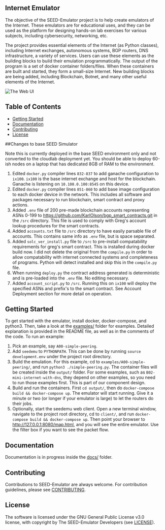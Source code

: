 Internet Emulator
---

The objective of the SEED-Emulator project is to help create emulators of 
the Internet. These emulators are for educational uses, and they can be
used as the platform for designing hands-on lab exercises for various subjects,
including cybersecurity, networking, etc.

The project provides essential elements of the Internet (as Python classes), including 
Internet exchanges, autonomous systems, BGP routers, DNS infrastructure, 
a variety of services. Users can use these elements as the building blocks
to build their emulation programmatically. The output of the program 
is a set of docker container folders/files. When these containers are built and 
started, they form a small-size Internet. New building blocks are being added,
including Blockchain, Botnet, and many other useful elements of the Internet. 

![The Web UI](docs/assets/web-ui.png)

## Table of Contents

-  [Getting Started](#getting-started)
-  [Documentation](#documentation)
-  [Contributing](#contributing)
-  [License](#license)

##Changes to base SEED Simulator

Note this is currently deployed in the base SEED environment only and not converted to the cloudlab deployment yet. You should be able to deploy 60-ish nodes on a laptop that has dedicated 8GB of RAM to the environment. 

1. Edited `docker.py` compiler lines `832-837` to add ganache configuration to `ix100`. `ix100` is the base internet exchange and host for the blockchain. Ganache is listening on `10.100.0.100:8545` on this device.
2. Edited `docker.py` compiler lines `851-860` to add base image configuration to each docker device in the network. This includes all software and packages necessary to run blockchain, smart contract and proxy actions.
3. Added `.env` file of 200 pre-made blockchain accounts representing ASNs 0-199 to https://github.com/KarlOlson/bgp_smart_contracts.git in the `/src` directory. This file is used to comply with Greg's account lookup procedures for the smart contracts.
4. Added `accounts.txt` file to `/src` directory to have easily parsable file of accounts. This contains same info as `.env` file, but is space separated.
5. Added `solc_ver_install.py` file to `/src` to pre-install compatability requirements for greg's smart contract. This is installed during docker build now. I did not delete the original from the `compile.py` in order to allow compatability with internet connected systems and completeness of programs. Python will detect installed and skip this in the `compile.py` file.
6. When running `deploy.py` the contract address generated is deterministic and is pre-loaded into the `.env` file. No editing necessary.
7. Added `account_script.py` to `/src`. Running this on `ix100` will deploy the specified ASNs and prefix's to the smart contract. See Account Deployment section for more detail on operation.

## Getting Started

To get started with the emulator, install docker, docker-compose, and python3. Then, take a look at the [examples/](./examples/) folder for examples. Detailed explanation is provided in the README file, as well as in the comments of the code. To run an example:

1. Pick an example, say `A00-simple-peering`. 
2. Add `seedemu` to `PYTHONPATH`. This can be done by running `source development.env` under the project root directory.
3. Build the emulation. For this example, cd to `examples/A00-simple-peering/`, and run `python3 ./simple-peering.py`. The container files will be created inside the `output/` folder. For some examples, such as `B02-mini-internet-with-dns`, they depend on other examples, so you need to run those examples first. This is part of our component design.
4. Build and run the containers. First `cd output/`, then do `docker-compose build && docker-compose up`. The emulator will start running. Give it a minute or two (or longer if your emulator is large) to let the routers do their jobs.
5. Optionally, start the seedemu web client. Open a new terminal window, navigate to the project root directory, cd to `client/`, and run `docker-compose build && docker-compose up`. Then point your browser to http://127.0.0.1:8080/map.html, and you will see the entire emulator. Use the filter box if you want to see the packet flow.

## Documentation

Documentation is in progress inside the [docs/](./docs/) folder.

## Contributing

Contributions to SEED-Emulator are always welcome. For contribution guidelines, please see [CONTRIBUTING](./CONTRIBUTING.md).

## License

The software is licensed under the GNU General Public License v3.0 license, with copyright by The SEED-Emulator Developers (see [LICENSE](./LICENSE.txt)).
